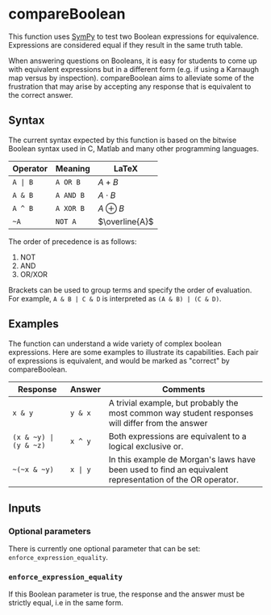 # compareBoolean

This function uses [SymPy](https://docs.sympy.org/latest/index.html) to test two Boolean expressions for equivalence.
Expressions are considered equal if they result in the same truth table.
  
When answering questions on Booleans, it is easy for students to come up with equivalent expressions but in a different form (e.g. 
if using a Karnaugh map versus by inspection). compareBoolean aims to alleviate some of the frustration that may arise by accepting
any response that is equivalent to the correct answer. 

## Syntax

The current syntax expected by this function is based on the bitwise Boolean syntax used in C, Matlab and many other programming languages.
  
|Operator|Meaning  |LaTeX         |
|--------|---------|--------------|
|`A \| B`|`A OR B` |$A + B$       |
|`A & B` |`A AND B`|$A \cdot B$   |
|`A ^ B` |`A XOR B`|$A \oplus B$  |
|`~A`    |`NOT A`  |$\overline{A}$|

The order of precedence is as follows:

1. NOT
2. AND
3. OR/XOR

Brackets can be used to group terms and specify the order of evaluation.
For example, `A & B | C & D` is interpreted as `(A & B) | (C & D)`.

## Examples

The function can understand a wide variety of complex boolean expressions. Here are some examples to illustrate its capabilities.
Each pair of expressions is equivalent, and would be marked as "correct" by compareBoolean.

|Response|Answer |Comments|
|--------|-------|--------|
|`x & y` |`y & x`|A trivial example, but probably the most common way student responses will differ from the answer|
|`(x & ~y) \| (y & ~z)` | `x ^ y` | Both expressions are equivalent to a logical exclusive or. |
|`~(~x & ~y)`|`x \| y`|In this example de Morgan's laws have been used to find an equivalent representation of the OR operator.|

## Inputs

### Optional parameters

There is currently one optional parameter that can be set: `enforce_expression_equality`.

### `enforce_expression_equality`
If this Boolean parameter is true, the response and the answer must be strictly equal, i.e in the same form.
